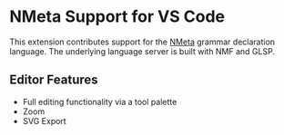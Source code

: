 # NMeta Support for VS Code

This extension contributes support for the [NMeta](https://nmfcode.github.io/NMFdocs/models/NMeta.html) grammar declaration language. The underlying language server is built with NMF and GLSP.

## Editor Features

* Full editing functionality via a tool palette
* Zoom
* SVG Export
